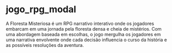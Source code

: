 # jogo_rpg_modal
A Floresta Misteriosa é um RPG narrativo interativo onde os jogadores embarcam em uma jornada pela floresta densa e cheia de mistérios. Com uma abordagem baseada em escolhas, o jogo mergulha os jogadores em uma narrativa envolvente onde cada decisão influencia o curso da história e as possíveis resoluções da aventura.
